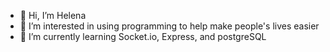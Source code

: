 - 👋 Hi, I’m Helena
- 👀 I’m interested in using programming to help make people's lives easier
- 🌱 I’m currently learning Socket.io, Express, and postgreSQL
